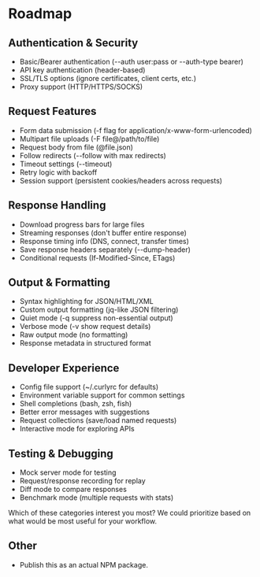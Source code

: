 # Roadmap

## Authentication & Security

- Basic/Bearer authentication (--auth user:pass or --auth-type bearer)
- API key authentication (header-based)
- SSL/TLS options (ignore certificates, client certs, etc.)
- Proxy support (HTTP/HTTPS/SOCKS)

## Request Features

- Form data submission (-f flag for application/x-www-form-urlencoded)
- Multipart file uploads (-F file@/path/to/file)
- Request body from file (@file.json)
- Follow redirects (--follow with max redirects)
- Timeout settings (--timeout)
- Retry logic with backoff
- Session support (persistent cookies/headers across requests)

## Response Handling

- Download progress bars for large files
- Streaming responses (don't buffer entire response)
- Response timing info (DNS, connect, transfer times)
- Save response headers separately (--dump-header)
- Conditional requests (If-Modified-Since, ETags)

## Output & Formatting

- Syntax highlighting for JSON/HTML/XML
- Custom output formatting (jq-like JSON filtering)
- Quiet mode (-q suppress non-essential output)
- Verbose mode (-v show request details)
- Raw output mode (no formatting)
- Response metadata in structured format

## Developer Experience

- Config file support (~/.curlyrc for defaults)
- Environment variable support for common settings
- Shell completions (bash, zsh, fish)
- Better error messages with suggestions
- Request collections (save/load named requests)
- Interactive mode for exploring APIs

## Testing & Debugging

- Mock server mode for testing
- Request/response recording for replay
- Diff mode to compare responses
- Benchmark mode (multiple requests with stats)

Which of these categories interest you most? We could prioritize based on what would be most useful for your workflow.

## Other

- Publish this as an actual NPM package.

